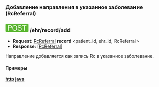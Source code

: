 ### Добавление направления в указанное заболевание (RcReferral)

### ![POST](../../../../../img/post.png) /ehr/record/add
* **Request:** [RcReferral](../../../../../types/types.md#com.siams.med.api.Rc.RcReferral) **record** <patient_id, ehr_id, RcReferral>
* **Response:** [[RcReferral](../../../../../types/types.md#com.siams.med.api.Rc.RcReferral)]

Направление добавляется как запись Rc в указанное заболевание.

#### Примеры
**[http](../examples/RcReferral/add.md) [java](../examples/RcReferral/addJava.md)**

